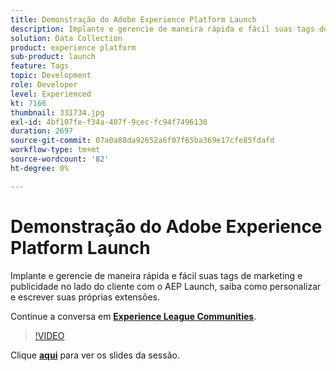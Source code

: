 ```yaml
---
title: Demonstração do Adobe Experience Platform Launch
description: Implante e gerencie de maneira rápida e fácil suas tags de marketing e publicidade no lado do cliente com o AEP Launch, saiba como personalizar e escrever suas próprias extensões. Esta sessão foi entregue como parte do evento Conteúdo do Adobe Developers Live.
solution: Data Collection
product: experience platform
sub-product: launch
feature: Tags
topic: Development
role: Developer
level: Experienced
kt: 7166
thumbnail: 331734.jpg
exl-id: 4bf107fe-f34a-407f-9cec-fc94f7496130
duration: 2697
source-git-commit: 07a0a88da92652a6f07f65ba369e17cfe85fdafd
workflow-type: tm+mt
source-wordcount: '82'
ht-degree: 0%

---
```


# Demonstração do Adobe Experience Platform Launch

Implante e gerencie de maneira rápida e fácil suas tags de marketing e publicidade no lado do cliente com o AEP Launch, saiba como personalizar e escrever suas próprias extensões.

Continue a conversa em **[Experience League Communities](https://adobe.ly/36Yd3v6)**.

>[!VIDEO](https://video.tv.adobe.com/v/331734/?quality=12&learn=on&hidetitle=true)

Clique **[aqui](/help/adobe-developers-live/assets/experience-platform-launch-demo.pdf)** para ver os slides da sessão.

